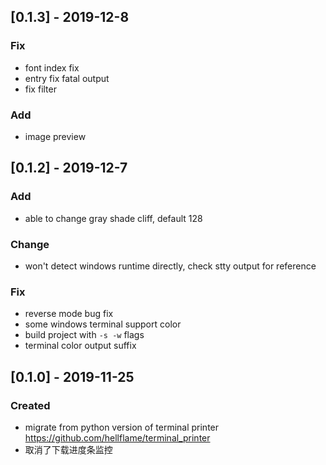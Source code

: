 ## [0.1.3] - 2019-12-8

### Fix

- font index fix
- entry fix fatal output
- fix filter

### Add

- image preview

## [0.1.2] - 2019-12-7

### Add

- able to change gray shade cliff, default 128

### Change

- won't detect windows runtime directly, check stty output for reference

### Fix

- reverse mode bug fix
- some windows terminal support color
- build project with `-s -w` flags
- terminal color output suffix

## [0.1.0] - 2019-11-25

### Created

- migrate from python version of terminal printer https://github.com/hellflame/terminal_printer
- 取消了下载进度条监控
